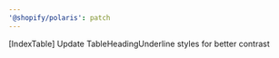 ```yaml
---
'@shopify/polaris': patch
---
```


[IndexTable] Update TableHeadingUnderline styles for better contrast
